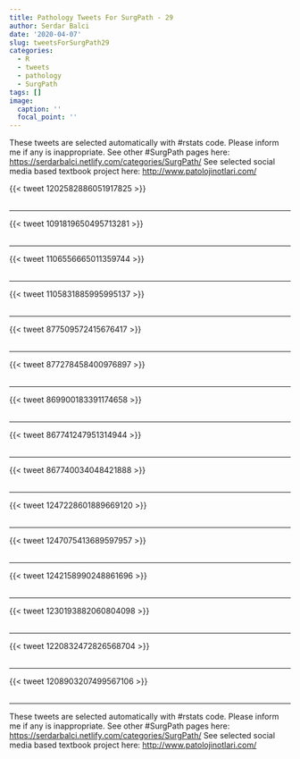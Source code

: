 ```yaml
---
title: Pathology Tweets For SurgPath - 29
author: Serdar Balci
date: '2020-04-07'
slug: tweetsForSurgPath29
categories:
  - R
  - tweets
  - pathology
  - SurgPath
tags: []
image:
  caption: ''
  focal_point: ''
---
```



These tweets are selected automatically with #rstats code. Please inform me if any is inappropriate.
See other #SurgPath pages here: https://serdarbalci.netlify.com/categories/SurgPath/ 
See selected social media based textbook project here: http://www.patolojinotlari.com/

{{< tweet 1202582886051917825 >}}
<br>
<br>
<hr>
{{< tweet 1091819650495713281 >}}
<br>
<br>
<hr>
{{< tweet 1106556665011359744 >}}
<br>
<br>
<hr>
{{< tweet 1105831885995995137 >}}
<br>
<br>
<hr>
{{< tweet 877509572415676417 >}}
<br>
<br>
<hr>
{{< tweet 877278458400976897 >}}
<br>
<br>
<hr>
{{< tweet 869900183391174658 >}}
<br>
<br>
<hr>
{{< tweet 867741247951314944 >}}
<br>
<br>
<hr>
{{< tweet 867740034048421888 >}}
<br>
<br>
<hr>
{{< tweet 1247228601889669120 >}}
<br>
<br>
<hr>
{{< tweet 1247075413689597957 >}}
<br>
<br>
<hr>
{{< tweet 1242158990248861696 >}}
<br>
<br>
<hr>
{{< tweet 1230193882060804098 >}}
<br>
<br>
<hr>
{{< tweet 1220832472826568704 >}}
<br>
<br>
<hr>
{{< tweet 1208903207499567106 >}}
<br>
<br>
<hr>


These tweets are selected automatically with #rstats code. Please inform me if any is inappropriate.
See other #SurgPath pages here: https://serdarbalci.netlify.com/categories/SurgPath/ 
See selected social media based textbook project here: http://www.patolojinotlari.com/
